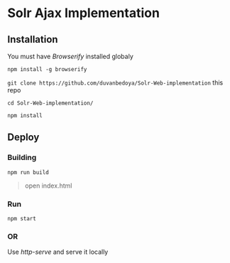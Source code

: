 # Solr Ajax Implementation

## Installation

You must have _Browserify_ installed globaly

`npm install -g browserify`

`git clone https://github.com/duvanbedoya/Solr-Web-implementation` this repo

`cd Solr-Web-implementation/`

`npm install`



## Deploy 

### Building

`npm run build`

> open index.html

### Run 

`npm start`


### OR

Use _http-serve_ and serve it locally